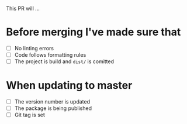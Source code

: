 This PR will ...

# Before merging I've made sure that

- [ ] No linting errors
- [ ] Code follows formatting rules
- [ ] The project is build and `dist/` is comitted

# When updating to master

- [ ] The version number is updated
- [ ] The package is being published
- [ ] Git tag is set
